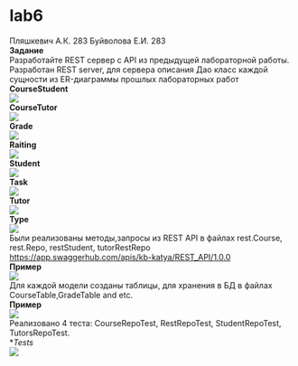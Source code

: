 # lab6
Пляшкевич А.К. 28З
Буйволова Е.И. 28З
<br>**Задание**
<br> Разработайте REST сервер с API из предыдущей лабораторной работы.
Разработан REST server, для сервера описания Дао класс каждой сущности из ER-диаграммы прошлых лабораторных работ
<br>**CourseStudent**
<br> <img src=https://cdn.discordapp.com/attachments/758240677070503977/791933883003306014/unknown.png>
<br>**CourseTutor**
<br> <img src=https://cdn.discordapp.com/attachments/758240677070503977/791934031095791626/unknown.png>
<br> **Grade**
<br> <img src=https://cdn.discordapp.com/attachments/758240677070503977/791934136683593778/unknown.png>
<br> **Raiting**
<br> <img src=https://cdn.discordapp.com/attachments/758240677070503977/791934136683593778/unknown.png>
<br> **Student**
<br> <img src=https://cdn.discordapp.com/attachments/758240677070503977/791934173325033472/unknown.png>
<br> **Task**
<br> <img src=https://cdn.discordapp.com/attachments/758240677070503977/791934229096562698/unknown.png>
<br> **Tutor**
<br> <img src=https://cdn.discordapp.com/attachments/758240677070503977/791934265923338280/unknown.png>
<br> **Type**
<br> <img src=https://cdn.discordapp.com/attachments/758240677070503977/791934300903178260/unknown.png>
<br> Были реализованы методы,запросы из REST API в файлах rest.Course, rest.Repo, restStudent, tutorRestRepo
https://app.swaggerhub.com/apis/kb-katya/REST_API/1.0.0
<br> **Пример**
<br> <img src=https://cdn.discordapp.com/attachments/758240677070503977/791936606881710080/unknown.png>
<br> Для каждой модели созданы таблицы, для хранения в БД в файлах CourseTable,GradeTable and etc.
<br> **Пример**
<br> <img src=https://cdn.discordapp.com/attachments/758240677070503977/791937770402349076/unknown.png>
<br> Реализовано 4 теста: CourseRepoTest, RestRepoTest, StudentRepoTest, TutorsRepoTest.
<br> **Tests*
<br> <img src=https://cdn.discordapp.com/attachments/758240677070503977/791939067469889556/unknown.png>

